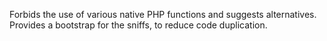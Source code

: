 Forbids the use of various native PHP functions and suggests alternatives.
Provides a bootstrap for the sniffs, to reduce code duplication.